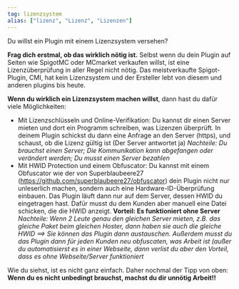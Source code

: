```yaml
---
tag: lizenzsystem
alias: ["lizenz", "Lizenz", "Lizenzen"]
---
```


Du willst ein Plugin mit einem Lizenzsystem versehen?

**Frag dich erstmal, ob das wirklich nötig ist.** Selbst wenn du dein Plugin auf Seiten wie SpigotMC oder MCmarket verkaufen willst, ist eine Lizenzüberprüfung in aller Regel nicht nötig. Das meistverkaufte Spigot-Plugin, CMI, hat kein Lizenzsystem und der Ersteller lebt von diesem und anderen plugins bis heute.

**Wenn du wirklich ein Lizenzsystem machen willst**, dann hast du dafür viele Möglichkeiten:
- Mit Lizenzschlüsseln und Online-Verifikation: Du kannst dir einen Server mieten und dort ein Programm schreiben, was Lizenzen überprüft.
In deinem Plugin schickst du dann eine Anfrage an den Server (https), und schaust, ob die Lizenz gültig ist (Der Server antwortet ja)
*Nachteile: Du brauchst einen Server; Die Kommunikation kann abgefangen oder verändert werden; Du musst einen Server bezahlen*
- Mit HWID Protection und einem Obfuscator: Du kannst mit einem Obfuscator wie der von Superblaubeere27 (https://github.com/superblaubeere27/obfuscator) dein Plugin nicht nur unleserlich machen, sondern auch eine Hardware-ID-Überprüfung einbauen. Das Plugin läuft dann nur auf dem Server, dessen HWID du eingetragen hast. Dafür musst du dem Kunden aber manuell eine Datei schicken, die die HWID anzeigt.
**Vorteil: Es funktioniert ohne Server**
*Nachteile: Wenn 2 Leute genau den gleichen Server mieten, z.B. das gleiche Paket beim gleichen Hoster, dann haben sie auch die gleiche HWID ==> Sie können das Plugin dann austauschen. Außerdem musst du das Plugin dann für jeden Kunden neu obfuscaten, was Arbeit ist (außer du automatisierst es in einer Webseite, dann verlist du aber den Vorteil, dass es ohne Webseite/Server funktioniert*

Wie du siehst, ist es nicht ganz einfach. Daher nochmal der Tipp von oben: **Wenn du es nicht unbedingt brauchst, machst du dir unnötig Arbeit!!**
